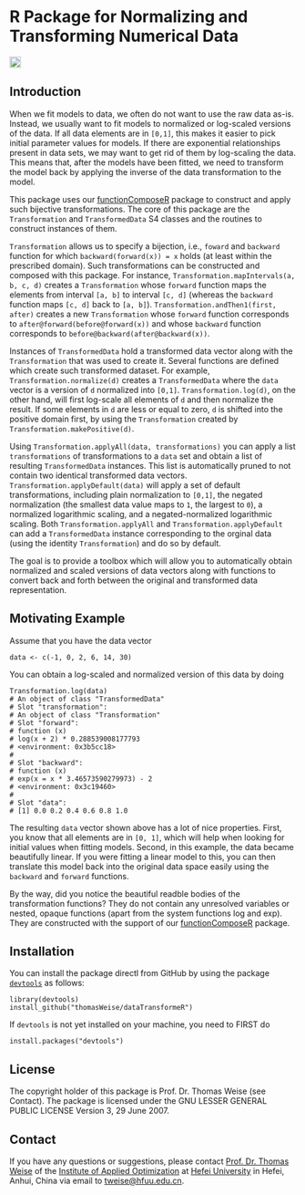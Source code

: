 # R Package for Normalizing and Transforming Numerical Data

[<img alt="Travis CI Build Status" src="https://img.shields.io/travis/thomasWeise/dataTransformeR/master.svg" height="20"/>](https://travis-ci.org/thomasWeise/dataTransformeR/)

## Introduction

When we fit models to data, we often do not want to use the raw data as-is.
Instead, we usually want to fit models to normalized or log-scaled versions of the
data. If all data elements are in `[0,1]`, this makes it easier to pick
initial parameter values for models. If there are exponential relationships present
in data sets, we may want to get rid of them by log-scaling the data.
This means that, after the models have been fitted, we need to transform the
model back by applying the inverse of the data transformation to the model.

This package uses our [functionComposeR](http://www.github.com/thomasWeise/functionComposeR) package to construct and apply such bijective transformations. The core of this
package are the `Transformation` and `TransformedData` S4 classes and the routines
to construct instances of them.

`Transformation` allows us to specify a bijection, i.e., `foward` and `backward`
function for which `backward(forward(x)) = x` holds (at least within the prescribed
domain). Such transformations can be constructed and composed with this package.
For instance, `Transformation.mapIntervals(a, b, c, d)` creates a `Transformation`
whose `forward` function maps the elements from interval `[a, b]` to interval
`[c, d]` (whereas the `backward` function maps `[c, d]` back to `[a, b]`).
`Transformation.andThen1(first, after)` creates a new `Transformation` whose
`forward` function corresponds to `after@forward(before@forward(x))` and whose
`backward` function corresponds to `before@backward(after@backward(x))`.

Instances of `TransformedData` hold a transformed data vector along with the
`Transformation` that was used to create it. Several functions are defined
which create such transformed dataset. For example, `Transformation.normalize(d)`
creates a `TransformedData` where the `data` vector is a version of `d` normalized
into `[0,1]`. `Transformation.log(d)`, on the other hand, will first log-scale all
elements of `d` and then normalize the result. If some elements in `d` are less or
equal to zero, `d` is shifted into the positive domain first, by using the
`Transformation` created by `Transformation.makePositive(d)`.

Using `Transformation.applyAll(data, transformations)` you can apply a list
`transformations` of transformations to a `data` set and obtain a list of
resulting `TransformedData` instances. This list is automatically pruned to
not contain two identical transformed data vectors.
`Transformation.applyDefault(data)` will apply a set of default transformations,
including plain normalization to `[0,1]`, the negated normalization (the smallest
data value maps to `1`, the largest to `0`), a normalized logarithmic scaling, and
a negated-normalized logarithmic scaling. Both `Transformation.applyAll` and
`Transformation.applyDefault` can add a `TransformedData` instance corresponding
to the orginal data (using the identity `Transformation`) and do so by default.

The goal is to provide a toolbox which will allow you to automatically obtain
normalized and scaled versions of data vectors along with functions to convert
back and forth between the original and transformed data representation.

## Motivating Example

Assume that you have the data vector

    data <- c(-1, 0, 2, 6, 14, 30)

You can obtain a log-scaled and normalized version of this data by doing
    
    Transformation.log(data)
    # An object of class "TransformedData"
    # Slot "transformation":
    # An object of class "Transformation"
    # Slot "forward":
    # function (x)
    # log(x + 2) * 0.288539008177793
    # <environment: 0x3b5cc18>
    #
    # Slot "backward":
    # function (x)
    # exp(x = x * 3.46573590279973) - 2
    # <environment: 0x3c19460>
    #
    # Slot "data":
    # [1] 0.0 0.2 0.4 0.6 0.8 1.0

The resulting `data` vector shown above has a lot of nice properties.
First, you know that all elements are in `[0, 1]`, which will help when looking for
initial values when fitting models. Second, in this example, the data became beautifully
linear. If you were fitting a linear model to this, you can then translate this model
back into the original data space easily using the `backward` and `forward` functions.

By the way, did you notice the beautiful readble bodies of the transformation functions? They do not contain any unresolved variables or nested, opaque functions (apart from the system functions log and exp). They are constructed with the support of our [functionComposeR](http://www.github.com/thomasWeise/functionComposeR) package. 
    
## Installation

You can install the package directl from GitHub by using the package
[`devtools`](http://cran.r-project.org/web/packages/devtools/index.html) as
follows:

    library(devtools)
    install_github("thomasWeise/dataTransformeR")

If `devtools` is not yet installed on your machine, you need to FIRST do

    install.packages("devtools")
    
## License

The copyright holder of this package is Prof. Dr. Thomas Weise (see Contact).
The package is licensed under the  GNU LESSER GENERAL PUBLIC LICENSE Version 3, 29 June 2007.
    
## Contact

If you have any questions or suggestions, please contact
[Prof. Dr. Thomas Weise](http://iao.hfuu.edu.cn/team/director) of the
[Institute of Applied Optimization](http://iao.hfuu.edu.cn/) at
[Hefei University](http://www.hfuu.edu.cn) in
Hefei, Anhui, China via
email to [tweise@hfuu.edu.cn](mailto:tweise@hfuu.edu.cn).
